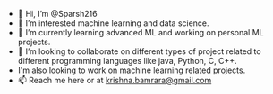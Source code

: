 - 👋 Hi, I’m @Sparsh216
- 👀 I’m interested machine learning and data science.
- 🌱 I’m currently learning advanced ML and working on personal ML projects.
- 💞️ I’m looking to collaborate on different types of project related to different programming languages like java, Python, C, C++.
- I'm also looking to work on machine learning related projects.
- 📫 Reach me here or at krishna.bamrara@gmail.com

<!---
Sparsh216/Sparsh216 is a ✨ special ✨ repository because its `README.md` (this file) appears on your GitHub profile.
You can click the Preview link to take a look at your changes.
--->
